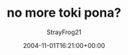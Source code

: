 ---
title: 'no more toki pona?'
posts: 4
hash: 't326'
author: 'StrayFrog21'
date: 2004-11-01T16:21:00+00:00
sources:
  - http://forums.tokipona.org/viewtopic.php%3Ft=326.html
---